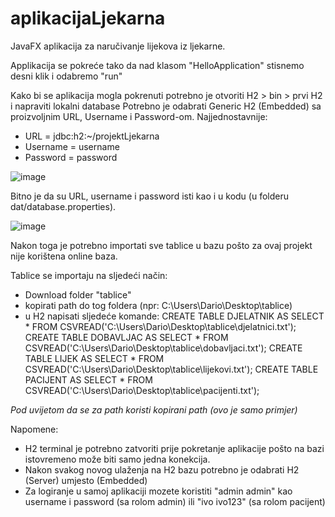# aplikacijaLjekarna
JavaFX aplikacija za naručivanje lijekova iz ljekarne.

Applikacija se pokreće tako da nad klasom "HelloApplication" stisnemo desni klik i odabremo "run"

Kako bi se aplikacija mogla pokrenuti potrebno je otvoriti H2 > bin > prvi H2 i napraviti lokalni database 
Potrebno je odabrati Generic H2 (Embedded) sa proizvoljnim URL, Username i Password-om. 
Najjednostavnije: 
- URL = jdbc:h2:~/projektLjekarna
- Username = username
- Password = password

![image](https://user-images.githubusercontent.com/85134549/221918275-b2c364e9-0ca5-40d6-91c2-22280da1c42a.png)

Bitno je da su URL, username i password isti kao i u kodu (u folderu dat/database.properties).

![image](https://user-images.githubusercontent.com/85134549/221923222-9a25ecfc-56a3-41a0-9845-c2ad6e400a08.png)

Nakon toga je potrebno importati sve tablice u bazu pošto za ovaj projekt nije korištena online baza.

Tablice se importaju na sljedeći način:
- Download folder "tablice"
- kopirati path do tog foldera (npr: C:\Users\Dario\Desktop\tablice)
- u H2 napisati sljedeće komande: 
CREATE TABLE DJELATNIK AS SELECT * FROM CSVREAD('C:\Users\Dario\Desktop\tablice\djelatnici.txt');
CREATE TABLE DOBAVLJAC AS SELECT * FROM CSVREAD('C:\Users\Dario\Desktop\tablice\dobavljaci.txt');
CREATE TABLE LIJEK AS SELECT * FROM CSVREAD('C:\Users\Dario\Desktop\tablice\lijekovi.txt');
CREATE TABLE PACIJENT AS SELECT * FROM CSVREAD('C:\Users\Dario\Desktop\tablice\pacijenti.txt');

*Pod uvijetom da se za path koristi kopirani path (ovo je samo primjer)*

Napomene: 
- H2 terminal je potrebno zatvoriti prije pokretanje aplikacije pošto na bazi istovremeno može biti samo jedna konekcija.
- Nakon svakog novog ulaženja na H2 bazu potrebno je odabrati H2 (Server) umjesto (Embedded)
- Za logiranje u samoj aplikaciji mozete koristiti "admin admin" kao username i password (sa rolom admin) ili "ivo ivo123" (sa rolom pacijent)
